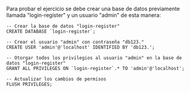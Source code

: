 Para probar el ejercicio se debe crear una base de datos previamente llamada "login-register" y un usuario "admin" de esta manera:

```
-- Crear la base de datos "login-register"
CREATE DATABASE `login-register`;

-- Crear el usuario "admin" con contraseña "db123."
CREATE USER 'admin'@'localhost' IDENTIFIED BY 'db123.';

-- Otorgar todos los privilegios al usuario "admin" en la base de datos "login-register"
GRANT ALL PRIVILEGES ON `login-register`.* TO 'admin'@'localhost';

-- Actualizar los cambios de permisos
FLUSH PRIVILEGES;

```
